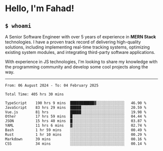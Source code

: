 <h1>Hello, I'm Fahad!</h1>

<h2><code>$ whoami</code></h2>

A Senior Software Engineer with over 5 years of experience in **MERN Stack** technologies. I have a proven track record of delivering high-quality solutions, including implementing real-time tracking systems, optimizing existing system modules, and integrating third-party software applications.

With experience in JS technologies, I'm looking to share my knowledge with the programming community and develop some cool projects along the way.

---

<!--START_SECTION:waka-->

```txt
From: 06 August 2024 - To: 04 February 2025

Total Time: 405 hrs 30 mins

TypeScript    190 hrs 9 mins  ███████████▓░░░░░░░░░░░░░   46.90 %
JavaScript    83 hrs 29 mins  █████░░░░░░░░░░░░░░░░░░░░   20.59 %
Vue.js        81 hrs          █████░░░░░░░░░░░░░░░░░░░░   19.98 %
Other         17 hrs 59 mins  █░░░░░░░░░░░░░░░░░░░░░░░░   04.44 %
JSON          15 hrs 40 mins  █░░░░░░░░░░░░░░░░░░░░░░░░   03.87 %
YAML          11 hrs 6 mins   ▓░░░░░░░░░░░░░░░░░░░░░░░░   02.74 %
Bash          1 hr 59 mins    ░░░░░░░░░░░░░░░░░░░░░░░░░   00.49 %
Rust          1 hr 10 mins    ░░░░░░░░░░░░░░░░░░░░░░░░░   00.29 %
Markdown      39 mins         ░░░░░░░░░░░░░░░░░░░░░░░░░   00.16 %
CSS           34 mins         ░░░░░░░░░░░░░░░░░░░░░░░░░   00.14 %
```

<!--END_SECTION:waka-->

<!--
**heyFahad/heyFahad** is a ✨ _special_ ✨ repository because its `README.md` (this file) appears on your GitHub profile.

Here are some ideas to get you started:

- 🔭 I’m currently working on ...
- 🌱 I’m currently learning ...
- 👯 I’m looking to collaborate on ...
- 🤔 I’m looking for help with ...
- 💬 Ask me about ...
- 📫 How to reach me: ...
- 😄 Pronouns: ...
- ⚡ Fun fact: ...
-->
